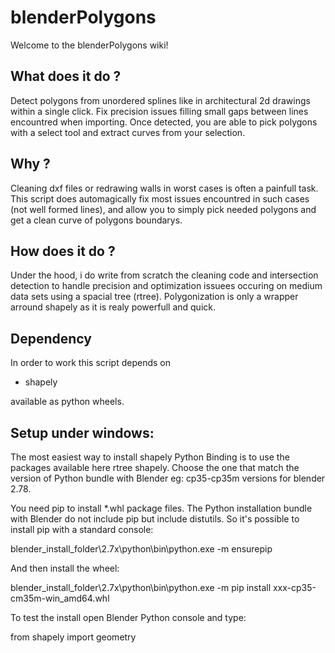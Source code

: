 # blenderPolygons

Welcome to the blenderPolygons wiki!

## What does it do ?

Detect polygons from unordered splines like in architectural 2d drawings within a single click. Fix precision issues filling small gaps between lines encountred when importing. Once detected, you are able to pick polygons with a select tool and extract curves from your selection.

## Why ?

Cleaning dxf files or redrawing walls in worst cases is often a painfull task. This script does automagically fix most issues encountred in such cases (not well formed lines), and allow you to simply pick needed polygons and get a clean curve of polygons boundarys.

## How does it do ?

Under the hood, i do write from scratch the cleaning code and intersection detection to handle precision and optimization issuees occuring on medium data sets using a spacial tree (rtree). Polygonization is only a wrapper arround shapely as it is realy powerfull and quick.

## Dependency

In order to work this script depends on
- shapely

available as python wheels.

## Setup under windows:

The most easiest way to install shapely Python Binding is to use the packages available here rtree shapely. Choose the one that match the version of Python bundle with Blender eg: cp35-cp35m versions for blender 2.78.

You need pip to install *.whl package files. The Python installation bundle with Blender do not include pip but include distutils. So it's possible to install pip with a standard console:

blender_install_folder\2.7x\python\bin\python.exe -m ensurepip

And then install the wheel:

blender_install_folder\2.7x\python\bin\python.exe -m pip install xxx-cp35-cm35m-win_amd64.whl

To test the install open Blender Python console and type:

from shapely import geometry

